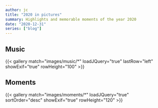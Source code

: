 ```yaml
---
author: jc
title: "2020 in pictures"
summary: Highlights and memorable moments of the year 2020
date: "2020-12-31"
series: ["blog"]
---
```


<!-- Highlight of the New stuff, experiences and discoveries made this year -->

## Music

{{< gallery match="images/music/*" loadJQuery="true" lastRow="left" showExif="true" rowHeight="100" >}}

## Moments

{{< gallery match="images/moments/*" loadJQuery="true" sortOrder="desc" showExif="true" rowHeight="120" >}}
